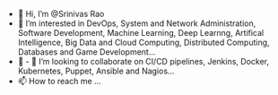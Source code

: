 - 👋 Hi, I’m @Srinivas Rao
- 👀 I’m interested in DevOps, System and Network Administration, Software Development, Machine Learning, Deep Learnng, Artifical Intelligence, Big Data and Cloud Computing, Distributed Computing, Databases and Game Development...
- 🌱 - 💞️ I’m looking to collaborate on CI/CD pipelines, Jenkins, Docker, Kubernetes, Puppet, Ansible and Nagios...
- 📫 How to reach me ...

<!---
Srinivas-Dev-Ops/Srinivas-Dev-Ops is a ✨ special ✨ repository because its `README.md` (this file) appears on your GitHub profile.
You can click the Preview link to take a look at your changes.
--->
